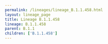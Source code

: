 ```yaml
---
permalink: /lineages/lineage_B.1.1.458.html
layout: lineage_page
title: Lineage B.1.1.458
lineage: B.1.1.458
parent: B.1.1
children: ['B.1.1.458']
---
```

